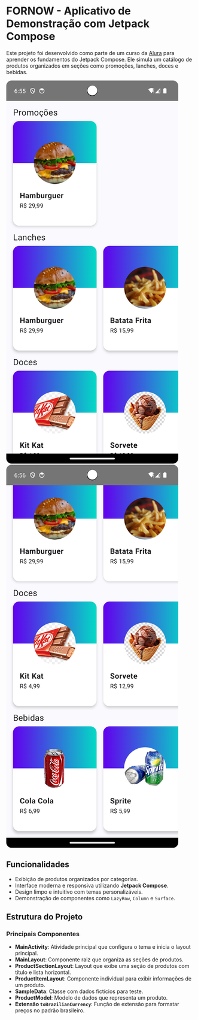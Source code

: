 # FORNOW - Aplicativo de Demonstração com Jetpack Compose

Este projeto foi desenvolvido como parte de um curso da <a href="https://www.alura.com.br" target="_blank">Alura</a> para aprender os fundamentos do Jetpack Compose. Ele simula um catálogo de produtos organizados em seções como promoções, lanches, doces e bebidas.

![print da tela](fornowprint1.png)
![print da tela](fornowprint2.png)

## Funcionalidades

<ul>
  <li>Exibição de produtos organizados por categorias.</li>
  <li>Interface moderna e responsiva utilizando <strong>Jetpack Compose</strong>.</li>
  <li>Design limpo e intuitivo com temas personalizáveis.</li>
  <li>Demonstração de componentes como <code>LazyRow</code>, <code>Column</code> e <code>Surface</code>.</li>
</ul>

## Estrutura do Projeto

### Principais Componentes

- **MainActivity**: Atividade principal que configura o tema e inicia o layout principal.
- **MainLayout**: Componente raiz que organiza as seções de produtos.
- **ProductSectionLayout**: Layout que exibe uma seção de produtos com título e lista horizontal.
- **ProductItemLayout**: Componente individual para exibir informações de um produto.
- **SampleData**: Classe com dados fictícios para teste.
- **ProductModel**: Modelo de dados que representa um produto.
- **Extensão `toBrazilianCurrency`**: Função de extensão para formatar preços no padrão brasileiro.